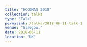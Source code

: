 ```yaml
---
title: "ECCOMAS 2018"
collection: talks
type: "Talk"
permalink: /talks/2018-06-11-talk-1
venue: "Glasgow,"
date: 2018-06-11
location: "UK"
---
```


